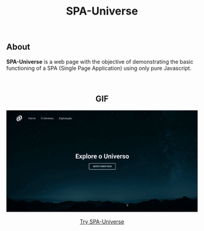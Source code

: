 <div align="center">
  <h1>SPA-Universe</h1>
</div>

<br>

## About

<p>
  <strong>SPA-Universe</strong> is a web page with the objective of demonstrating the basic functioning of a SPA (Single Page Application) using only pure Javascript.
</p> 

<br>

<div align="center">
  <h2>GIF</h2>
  <img src="src/assets/spa-universe.gif" alt="gif do projeto git favorites" />
  
  [Try SPA-Universe]()
</div>

